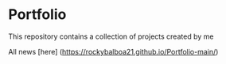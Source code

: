 # Portfolio

This repository contains a collection of projects created by me

All news [here] (https://rockybalboa21.github.io/Portfolio-main/)
